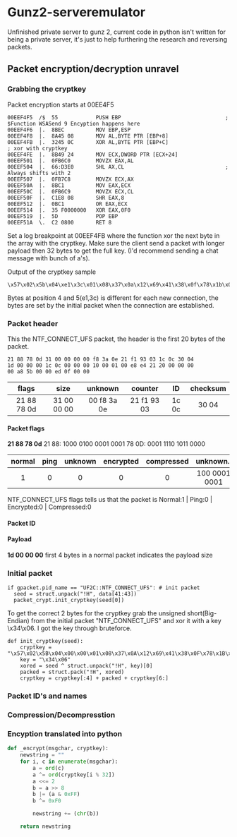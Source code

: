 # Gunz2-serveremulator
Unfinished private server to gunz 2, current code in python isn't written for being a private server, it's just to help furthering the research and reversing packets.

## Packet encryption/decryption unravel
### Grabbing the cryptkey
Packet encryption starts at 00EE4F5
```assembly
00EEF4F5  /$  55            PUSH EBP                                 ;  $Function WSASend 9 Encyption happens here
00EEF4F6  |.  8BEC          MOV EBP,ESP
00EEF4F8  |.  8A45 08       MOV AL,BYTE PTR [EBP+8]
00EEF4FB  |.  3245 0C       XOR AL,BYTE PTR [EBP+C]                                 ; xor with cryptkey
00EEF4FE  |.  8B49 24       MOV ECX,DWORD PTR [ECX+24]
00EEF501  |.  0FB6C0        MOVZX EAX,AL
00EEF504  |.  66:D3E0       SHL AX,CL                                ; Always shifts with 2
00EEF507  |.  0FB7C8        MOVZX ECX,AX
00EEF50A  |.  8BC1          MOV EAX,ECX
00EEF50C  |.  0FB6C9        MOVZX ECX,CL
00EEF50F  |.  C1E8 08       SHR EAX,8
00EEF512  |.  0BC1          OR EAX,ECX
00EEF514  |.  35 F0000000   XOR EAX,0F0
00EEF519  |.  5D            POP EBP
00EEF51A  \.  C2 0800       RET 8
```
Set a log breakpoint at 00EEF4FB where the function xor the next byte in the array with the cryptkey. Make sure the client send a packet with longer payload then 32 bytes to get the full key. (I'd recommend sending a chat message with bunch of a's).

Output of the cryptkey sample
```
\x57\x02\x5b\x04\xe1\x3c\x01\x08\x37\x0a\x12\x69\x41\x38\x0f\x78\x1b\x04\x24\x22\x43\x01\x49\x53\x50\x05\x13\x35\x4f\x02\x4d\x05
```

Bytes at position 4 and 5(e1,3c) is different for each new connection, the bytes are set by the initial packet when the connection are established.

### Packet header
This the NTF_CONNECT_UFS packet, the header is the first 20 bytes of the packet.
```
21 88 78 0d 31 00 00 00 00 f8 3a 0e 21 f1 93 03 1c 0c 30 04
1d 00 00 00 1c 0c 00 00 00 10 00 01 00 e8 e4 21 20 00 00 00
00 a8 5b 00 00 ed 0f 00 00
```

| flags       | size        | unknown     | counter     | ID    | checksum |
|:-----------:|:-----------:|:-----------:|:-----------:|:-----:|:-----:|
| 21 88 78 0d | 31 00 00 00 | 00 f8 3a 0e | 21 f1 93 03 | 1c 0c | 30 04 |

#### Packet flags
**21 88 78 0d**
21 88:	1000 0100 0001 0001
78 0D:	0001 1110 1011 0000

| normal | ping | unknown | encrypted | compressed | unknown.. |
|:---:|:----:|:-----------:|:-----------:|:-----:|:-----:|
| 1 | 0 | 0 | 0 | 0 | 100 0001 0001 |

NTF_CONNECT_UFS flags tells us that the packet is
Normal:1 | Ping:0 | Encrypted:0 | Compressed:0

#### Packet ID
#### Payload
**1d 00 00 00**
first 4 bytes in a normal packet indicates the payload size


### Initial packet
```
if gpacket.pid_name == "UF2C::NTF_CONNECT_UFS": # init packet
  seed = struct.unpack("!H", data[41:43])
  packet_crypt.init_cryptkey(seed[0])
```
To get the correct 2 bytes for the cryptkey grab the unsigned short(Big-Endian) from the initial packet "NTF_CONNECT_UFS" and xor it with a key \x34\x06.
I got the key through bruteforce.

```
def init_cryptkey(seed):
    cryptkey = "\x57\x02\x5B\x04\x00\x00\x01\x08\x37\x0A\x12\x69\x41\x38\x0F\x78\x1B\x04\x24\x22\x43\x01\x49\x53\x50\x05\x13\x35\x4F\x02\x4D\x05"
    key = "\x34\x06"
    xored = seed ^ struct.unpack("!H", key)[0]
    packed = struct.pack("!H", xored)
    cryptkey = cryptkey[:4] + packed + cryptkey[6:]
```

### Packet ID's and names
### Compression/Decompresstion
### Encyption translated into python
```python
def _encrypt(msgchar, cryptkey):
    newstring = ""
    for i, c in enumerate(msgchar):
        a = ord(c)
        a ^= ord(cryptkey[i % 32])
        a <<= 2
        b = a >> 8
        b |= (a & 0xFF)
        b ^= 0xF0

        newstring += (chr(b))

    return newstring
```
